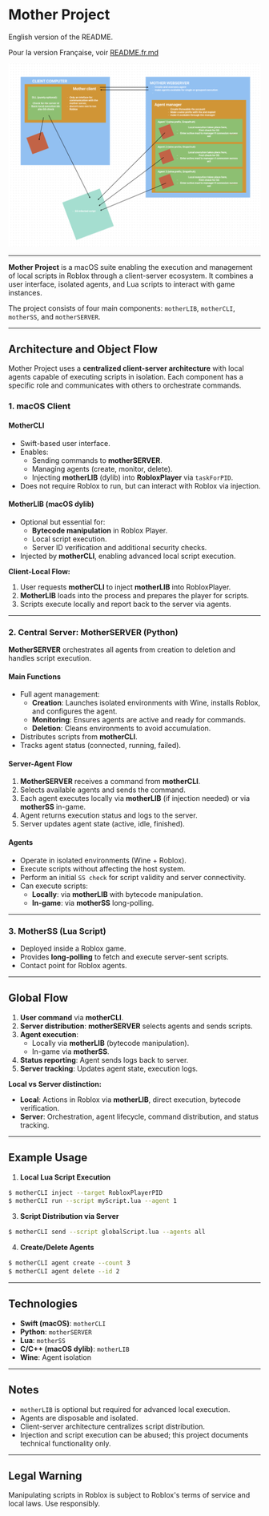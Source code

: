 # Mother Project

English version of the README.

Pour la version Française, voir [README.fr.md](README.fr.md)

![Architecture Diagram](diagram.png)

---

**Mother Project** is a macOS suite enabling the execution and management of local scripts in Roblox through a client-server ecosystem. It combines a user interface, isolated agents, and Lua scripts to interact with game instances.

The project consists of four main components: `motherLIB`, `motherCLI`, `motherSS`, and `motherSERVER`.

---

## Architecture and Object Flow

Mother Project uses a **centralized client-server architecture** with local agents capable of executing scripts in isolation. Each component has a specific role and communicates with others to orchestrate commands.

### 1. macOS Client

#### **MotherCLI**
- Swift-based user interface.
- Enables:
  - Sending commands to **motherSERVER**.
  - Managing agents (create, monitor, delete).
  - Injecting **motherLIB** (dylib) into **RobloxPlayer** via `taskForPID`.
- Does not require Roblox to run, but can interact with Roblox via injection.

#### **MotherLIB** (macOS dylib)
- Optional but essential for:
  - **Bytecode manipulation** in Roblox Player.
  - Local script execution.
  - Server ID verification and additional security checks.
- Injected by **motherCLI**, enabling advanced local script execution.

**Client-Local Flow:**
1. User requests **motherCLI** to inject **motherLIB** into RobloxPlayer.
2. **MotherLIB** loads into the process and prepares the player for scripts.
3. Scripts execute locally and report back to the server via agents.

---

### 2. Central Server: **MotherSERVER** (Python)

**MotherSERVER** orchestrates all agents from creation to deletion and handles script execution.

#### Main Functions
- Full agent management:
  - **Creation**: Launches isolated environments with Wine, installs Roblox, and configures the agent.
  - **Monitoring**: Ensures agents are active and ready for commands.
  - **Deletion**: Cleans environments to avoid accumulation.
- Distributes scripts from **motherCLI**.
- Tracks agent status (connected, running, failed).

#### Server-Agent Flow
1. **MotherSERVER** receives a command from **motherCLI**.
2. Selects available agents and sends the command.
3. Each agent executes locally via **motherLIB** (if injection needed) or via **motherSS** in-game.
4. Agent returns execution status and logs to the server.
5. Server updates agent state (active, idle, finished).

#### **Agents**
- Operate in isolated environments (Wine + Roblox).
- Execute scripts without affecting the host system.
- Perform an initial `SS check` for script validity and server connectivity.
- Can execute scripts:
  - **Locally**: via **motherLIB** with bytecode manipulation.
  - **In-game**: via **motherSS** long-polling.

---

### 3. MotherSS (Lua Script)
- Deployed inside a Roblox game.
- Provides **long-polling** to fetch and execute server-sent scripts.
- Contact point for Roblox agents.

---

## Global Flow

1. **User command** via **motherCLI**.
2. **Server distribution**: **motherSERVER** selects agents and sends scripts.
3. **Agent execution**:
   - Locally via **motherLIB** (bytecode manipulation).
   - In-game via **motherSS**.
4. **Status reporting**: Agent sends logs back to server.
5. **Server tracking**: Updates agent state, execution logs.

**Local vs Server distinction:**
- **Local**: Actions in Roblox via **motherLIB**, direct execution, bytecode verification.
- **Server**: Orchestration, agent lifecycle, command distribution, and status tracking.

---

## Example Usage

1. **Local Lua Script Execution**
```bash
$ motherCLI inject --target RobloxPlayerPID
$ motherCLI run --script myScript.lua --agent 1
```

3. **Script Distribution via Server**
```bash
$ motherCLI send --script globalScript.lua --agents all
```

4. **Create/Delete Agents**
```bash
$ motherCLI agent create --count 3
$ motherCLI agent delete --id 2
```

---

## Technologies

- **Swift (macOS)**: `motherCLI`
- **Python**: `motherSERVER`
- **Lua**: `motherSS`
- **C/C++ (macOS dylib)**: `motherLIB`
- **Wine**: Agent isolation

---

## Notes

- `motherLIB` is optional but required for advanced local execution.
- Agents are disposable and isolated.
- Client-server architecture centralizes script distribution.
- Injection and script execution can be abused; this project documents technical functionality only.

---

## Legal Warning

Manipulating scripts in Roblox is subject to Roblox's terms of service and local laws. Use responsibly.


